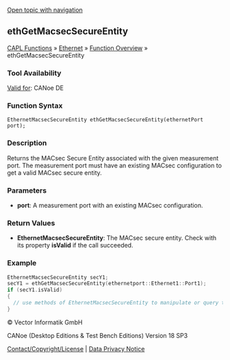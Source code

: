 [Open topic with navigation](../../../../../CANoeDEFamily.htm#Topics/CAPLFunctions/IP/Functions/CAPLfunctionEthGetMacsecSecureEntity.md)

## ethGetMacsecSecureEntity

[CAPL Functions](../../CAPLfunctions.md) » [Ethernet](../CAPLEthernetStartPage.md) » [Function Overview](../CAPLfunctionsIPOverview.md) » ethGetMacsecSecureEntity

### Tool Availability

[Valid for](../../../Shared/FeatureAvailability.md): CANoe DE

### Function Syntax

```
EthernetMacsecSecureEntity ethGetMacsecSecureEntity(ethernetPort port);
```

### Description

Returns the MACsec Secure Entity associated with the given measurement port. The measurement port must have an existing MACsec configuration to get a valid MACsec secure entity.

### Parameters

- **port**: A measurement port with an existing MACsec configuration.

### Return Values

- **EthernetMacsecSecureEntity**: The MACsec secure entity. Check with its property **isValid** if the call succeeded.

### Example

```c
EthernetMacsecSecureEntity secY1;
secY1 = ethGetMacsecSecureEntity(ethernetport::Ethernet1::Port1);
if (secY1.isValid)
{
  // use methods of EthernetMacsecSecureEntity to manipulate or query the secure entity
}
```

© Vector Informatik GmbH

CANoe (Desktop Editions & Test Bench Editions) Version 18 SP3

[Contact/Copyright/License](../../../Shared/ContactCopyrightLicense.md) | [Data Privacy Notice](https://www.vector.com/int/en/company/get-info/privacy-policy/)
